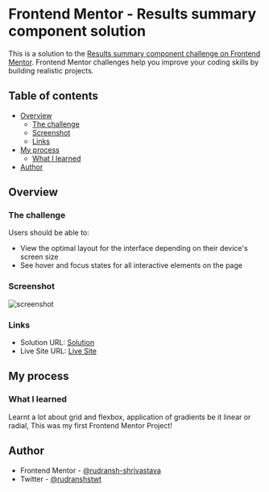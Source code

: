 # Frontend Mentor - Results summary component solution

This is a solution to the [Results summary component challenge on Frontend Mentor](https://www.frontendmentor.io/challenges/results-summary-component-CE_K6s0maV). Frontend Mentor challenges help you improve your coding skills by building realistic projects. 

## Table of contents

- [Overview](#overview)
  - [The challenge](#the-challenge)
  - [Screenshot](#screenshot)
  - [Links](#links)
- [My process](#my-process)
  - [What I learned](#what-i-learned)
- [Author](#author)

## Overview

### The challenge

Users should be able to:

- View the optimal layout for the interface depending on their device's screen size
- See hover and focus states for all interactive elements on the page

### Screenshot
![screenshot](https://github.com/rudransh-shrivastava/results-summary-component-page/assets/125893371/8acb5b89-a192-477e-a164-0db0d991a724)


### Links

- Solution URL: [Solution](https://github.com/rudransh-shrivastava/results-summary-component-page)
- Live Site URL: [Live Site](https://results-summary-component-page.netlify.app/)

## My process

### What I learned

Learnt a lot about grid and flexbox, application of gradients be it linear or radial, This was my first Frontend Mentor Project!

## Author

- Frontend Mentor - [@rudransh-shrivastava](https://www.frontendmentor.io/profile/rudransh-shrivastava)
- Twitter - [@rudranshstwt](https://www.twitter.com/rudranshstwt)

